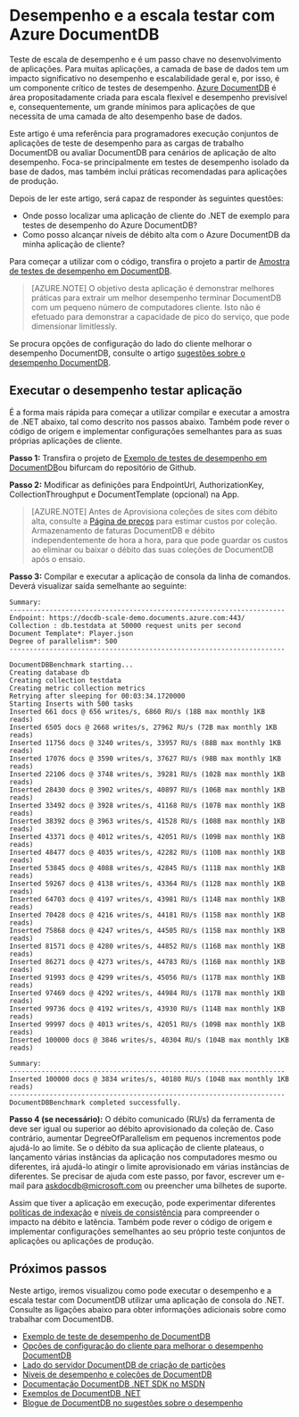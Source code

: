 <properties 
    pageTitle="DocumentDB escala e testes de desempenho | Microsoft Azure" 
    description="Saiba como desempenhar escala e testar com Azure DocumentDB desempenho"
    keywords="testes de desempenho"
    services="documentdb" 
    authors="arramac" 
    manager="jhubbard" 
    editor="" 
    documentationCenter=""/>

<tags 
    ms.service="documentdb" 
    ms.workload="data-services" 
    ms.tgt_pltfrm="na" 
    ms.devlang="na" 
    ms.topic="article" 
    ms.date="10/27/2016" 
    ms.author="arramac"/>

# <a name="performance-and-scale-testing-with-azure-documentdb"></a>Desempenho e a escala testar com Azure DocumentDB
Teste de escala de desempenho e é um passo chave no desenvolvimento de aplicações. Para muitas aplicações, a camada de base de dados tem um impacto significativo no desempenho e escalabilidade geral e, por isso, é um componente crítico de testes de desempenho. [Azure DocumentDB](https://azure.microsoft.com/services/documentdb/) é área propositadamente criada para escala flexível e desempenho previsível e, consequentemente, um grande mínimos para aplicações de que necessita de uma camada de alto desempenho base de dados. 

Este artigo é uma referência para programadores execução conjuntos de aplicações de teste de desempenho para as cargas de trabalho DocumentDB ou avaliar DocumentDB para cenários de aplicação de alto desempenho. Foca-se principalmente em testes de desempenho isolado da base de dados, mas também inclui práticas recomendadas para aplicações de produção.

Depois de ler este artigo, será capaz de responder às seguintes questões:   

- Onde posso localizar uma aplicação de cliente do .NET de exemplo para testes de desempenho do Azure DocumentDB? 
- Como posso alcançar níveis de débito alta com o Azure DocumentDB da minha aplicação de cliente?

Para começar a utilizar com o código, transfira o projeto a partir de [Amostra de testes de desempenho em DocumentDB](https://github.com/Azure/azure-documentdb-dotnet/tree/master/samples/documentdb-benchmark). 

> [AZURE.NOTE] O objetivo desta aplicação é demonstrar melhores práticas para extrair um melhor desempenho terminar DocumentDB com um pequeno número de computadores cliente. Isto não é efetuado para demonstrar a capacidade de pico do serviço, que pode dimensionar limitlessly.

Se procura opções de configuração do lado do cliente melhorar o desempenho DocumentDB, consulte o artigo [sugestões sobre o desempenho DocumentDB](documentdb-performance-tips.md).

## <a name="run-the-performance-testing-application"></a>Executar o desempenho testar aplicação
É a forma mais rápida para começar a utilizar compilar e executar a amostra de .NET abaixo, tal como descrito nos passos abaixo. Também pode rever o código de origem e implementar configurações semelhantes para as suas próprias aplicações de cliente.

**Passo 1:** Transfira o projeto de [Exemplo de testes de desempenho em DocumentDB](https://github.com/Azure/azure-documentdb-dotnet/tree/master/samples/documentdb-benchmark)ou bifurcam do repositório de Github.

**Passo 2:** Modificar as definições para EndpointUrl, AuthorizationKey, CollectionThroughput e DocumentTemplate (opcional) na App.

> [AZURE.NOTE] Antes de Aprovisiona coleções de sites com débito alta, consulte a [Página de preços](https://azure.microsoft.com/pricing/details/documentdb/) para estimar custos por coleção. Armazenamento de faturas DocumentDB e débito independentemente de hora a hora, para que pode guardar os custos ao eliminar ou baixar o débito das suas coleções de DocumentDB após o ensaio.

**Passo 3:** Compilar e executar a aplicação de consola da linha de comandos. Deverá visualizar saída semelhante ao seguinte:

    Summary:
    ---------------------------------------------------------------------
    Endpoint: https://docdb-scale-demo.documents.azure.com:443/
    Collection : db.testdata at 50000 request units per second
    Document Template*: Player.json
    Degree of parallelism*: 500
    ---------------------------------------------------------------------

    DocumentDBBenchmark starting...
    Creating database db
    Creating collection testdata
    Creating metric collection metrics
    Retrying after sleeping for 00:03:34.1720000
    Starting Inserts with 500 tasks
    Inserted 661 docs @ 656 writes/s, 6860 RU/s (18B max monthly 1KB reads)
    Inserted 6505 docs @ 2668 writes/s, 27962 RU/s (72B max monthly 1KB reads)
    Inserted 11756 docs @ 3240 writes/s, 33957 RU/s (88B max monthly 1KB reads)
    Inserted 17076 docs @ 3590 writes/s, 37627 RU/s (98B max monthly 1KB reads)
    Inserted 22106 docs @ 3748 writes/s, 39281 RU/s (102B max monthly 1KB reads)
    Inserted 28430 docs @ 3902 writes/s, 40897 RU/s (106B max monthly 1KB reads)
    Inserted 33492 docs @ 3928 writes/s, 41168 RU/s (107B max monthly 1KB reads)
    Inserted 38392 docs @ 3963 writes/s, 41528 RU/s (108B max monthly 1KB reads)
    Inserted 43371 docs @ 4012 writes/s, 42051 RU/s (109B max monthly 1KB reads)
    Inserted 48477 docs @ 4035 writes/s, 42282 RU/s (110B max monthly 1KB reads)
    Inserted 53845 docs @ 4088 writes/s, 42845 RU/s (111B max monthly 1KB reads)
    Inserted 59267 docs @ 4138 writes/s, 43364 RU/s (112B max monthly 1KB reads)
    Inserted 64703 docs @ 4197 writes/s, 43981 RU/s (114B max monthly 1KB reads)
    Inserted 70428 docs @ 4216 writes/s, 44181 RU/s (115B max monthly 1KB reads)
    Inserted 75868 docs @ 4247 writes/s, 44505 RU/s (115B max monthly 1KB reads)
    Inserted 81571 docs @ 4280 writes/s, 44852 RU/s (116B max monthly 1KB reads)
    Inserted 86271 docs @ 4273 writes/s, 44783 RU/s (116B max monthly 1KB reads)
    Inserted 91993 docs @ 4299 writes/s, 45056 RU/s (117B max monthly 1KB reads)
    Inserted 97469 docs @ 4292 writes/s, 44984 RU/s (117B max monthly 1KB reads)
    Inserted 99736 docs @ 4192 writes/s, 43930 RU/s (114B max monthly 1KB reads)
    Inserted 99997 docs @ 4013 writes/s, 42051 RU/s (109B max monthly 1KB reads)
    Inserted 100000 docs @ 3846 writes/s, 40304 RU/s (104B max monthly 1KB reads)

    Summary:
    ---------------------------------------------------------------------
    Inserted 100000 docs @ 3834 writes/s, 40180 RU/s (104B max monthly 1KB reads)
    ---------------------------------------------------------------------
    DocumentDBBenchmark completed successfully.


**Passo 4 (se necessário):** O débito comunicado (RU/s) da ferramenta de deve ser igual ou superior ao débito aprovisionado da coleção de. Caso contrário, aumentar DegreeOfParallelism em pequenos incrementos pode ajudá-lo ao limite. Se o débito da sua aplicação de cliente plateaus, o lançamento várias instâncias da aplicação nos computadores mesmo ou diferentes, irá ajudá-lo atingir o limite aprovisionado em várias instâncias de diferentes. Se precisar de ajuda com este passo, por favor, escrever um e-mail para askdocdb@microsoft.com ou preencher uma bilhetes de suporte.

Assim que tiver a aplicação em execução, pode experimentar diferentes [políticas de indexação](documentdb-indexing-policies.md) e [níveis de consistência](documentdb-consistency-levels.md) para compreender o impacto na débito e latência. Também pode rever o código de origem e implementar configurações semelhantes ao seu próprio teste conjuntos de aplicações ou aplicações de produção.

## <a name="next-steps"></a>Próximos passos
Neste artigo, iremos visualizou como pode executar o desempenho e a escala testar com DocumentDB utilizar uma aplicação de consola do .NET. Consulte as ligações abaixo para obter informações adicionais sobre como trabalhar com DocumentDB.

* [Exemplo de teste de desempenho de DocumentDB](https://github.com/Azure/azure-documentdb-dotnet/tree/master/samples/documentdb-benchmark)
* [Opções de configuração do cliente para melhorar o desempenho DocumentDB](documentdb-performance-tips.md)
* [Lado do servidor DocumentDB de criação de partições](documentdb-partition-data.md)
* [Níveis de desempenho e coleções de DocumentDB](documentdb-performance-levels.md)
* [Documentação DocumentDB .NET SDK no MSDN](https://msdn.microsoft.com/library/azure/dn948556.aspx)
* [Exemplos de DocumentDB .NET](https://github.com/Azure/azure-documentdb-net)
* [Blogue de DocumentDB no sugestões sobre o desempenho](https://azure.microsoft.com/blog/2015/01/20/performance-tips-for-azure-documentdb-part-1-2/)
